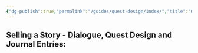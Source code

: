 ```yaml
---
{"dg-publish":true,"permalink":"/guides/quest-design/index/","title":"Quest Design","tags":["Quests","Journal","Story","Construction-Set"]}
---
```


## Selling a Story - Dialogue, Quest Design and Journal Entries: